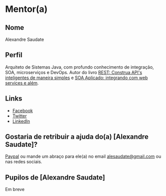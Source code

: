 # Mentor(a)

## Nome

Alexandre Saudate

## Perfil

Arquiteto de Sistemas Java, com profundo conhecimento de integração, SOA, microserviços e DevOps. Autor do livro [REST: Construa API's inteligentes de maneira simples](https://www.casadocodigo.com.br/products/livro-rest) e [SOA Aplicado: integrando com web services e além](https://www.casadocodigo.com.br/products/livro-soa-webservices).

## Links

* [Facebook](https://www.facebook.com/alesaudate)
* [Twitter](https://twitter.com/alesaudate)
* [LinkedIn](https://www.linkedin.com/in/alesaudate/)

## Gostaria de retribuir a ajuda do(a) [Alexandre Saudate]?

[Paypal](https://www.paypal.com/cgi-bin/webscr?cmd=_donations&business=alesaudate%40gmail%2ecom&lc=BR&item_name=Alexandre%20Saudate&currency_code=BRL&bn=PP%2dDonationsBF%3abtn_donateCC_LG%2egif%3aNonHosted) ou mande um abraço para ele(a) no email alesaudate@gmail.com ou nas redes sociais.

## Pupilos de [Alexandre Saudate]

Em breve
